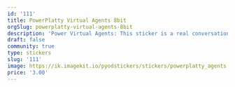 ```yaml
---
id: '111'
title: PowerPlatty Virtual Agents 8bit
orgSlug: powerplatty-virtual-agents-8bit
description: 'Power Virtual Agents: This sticker is a real conversation starter!'
draft: false
community: true
type: stickers
slug: '111'
image: https://ik.imagekit.io/pyodstickers/stickers/powerplatty_agents.png
price: '3.00'
---
```

